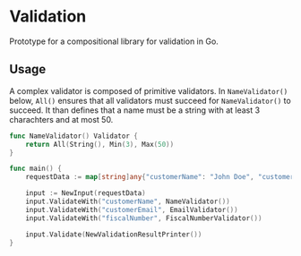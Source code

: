 # Validation

Prototype for a compositional library for validation in Go.

## Usage

A complex validator is composed of primitive validators.
In `NameValidator()` below, `All()` ensures that all validators must succeed for `NameValidator()` to succeed.
It than defines that a name must be a string with at least 3 charachters and at most 50.

```go
func NameValidator() Validator {
	return All(String(), Min(3), Max(50))
}
```

```go
func main() {
	requestData := map[string]any{"customerName": "John Doe", "customerEmail": "john@gmail.com", "fiscalNumber": "1234567890"}

	input := NewInput(requestData)
	input.ValidateWith("customerName", NameValidator())
	input.ValidateWith("customerEmail", EmailValidator())
	input.ValidateWith("fiscalNumber", FiscalNumberValidator())

	input.Validate(NewValidationResultPrinter())
}
```
